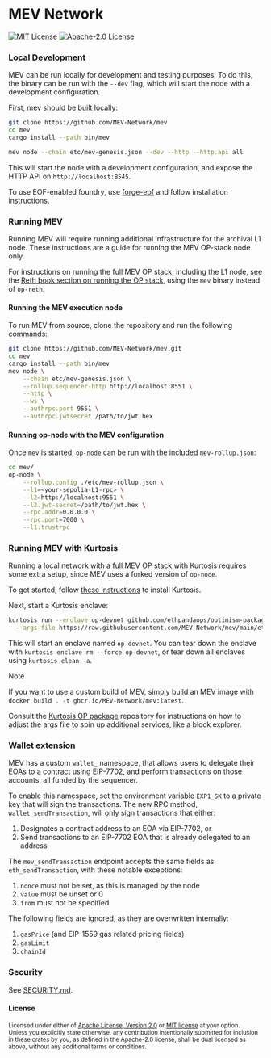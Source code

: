 # MEV Network

<!-- [![Crates.io][crates-badge]][crates-io] -->
<!-- [![Downloads][downloads-badge]][crates-io] -->

[![MIT License][mit-badge]][mit-url]
[![Apache-2.0 License][apache-badge]][apache-url]




### Local Development

MEV can be run locally for development and testing purposes. To do this, the binary can be run with the `--dev` flag, which will start the node with a development configuration.

First, mev should be built locally:

```bash
git clone https://github.com/MEV-Network/mev
cd mev
cargo install --path bin/mev
```

```bash
mev node --chain etc/mev-genesis.json --dev --http --http.api all
```

This will start the node with a development configuration, and expose the HTTP API on `http://localhost:8545`.

To use EOF-enabled foundry, use [forge-eof](https://github.com/paradigmxyz/forge-eof) and follow installation instructions.

### Running MEV

Running MEV will require running additional infrastructure for the archival L1 node. These instructions are a guide for
running the MEV OP-stack node only.

For instructions on running the full MEV OP stack, including the L1 node, see the [Reth book section on running the OP stack](https://paradigmxyz.github.io/reth/run/optimism.html), using the `mev` binary instead of `op-reth`.

#### Running the MEV execution node

To run MEV from source, clone the repository and run the following commands:

```bash
git clone https://github.com/MEV-Network/mev.git
cd mev
cargo install --path bin/mev
mev node \
    --chain etc/mev-genesis.json \
    --rollup.sequencer-http http://localhost:8551 \
    --http \
    --ws \
    --authrpc.port 9551 \
    --authrpc.jwtsecret /path/to/jwt.hex
```

#### Running op-node with the MEV configuration

Once `mev` is started, [`op-node`](https://github.com/ethereum-optimism/optimism/tree/develop/op-node) can be run with the
included `mev-rollup.json`:

```bash
cd mev/
op-node \
    --rollup.config ./etc/mev-rollup.json \
    --l1=<your-sepolia-L1-rpc> \
    --l2=http://localhost:9551 \
    --l2.jwt-secret=/path/to/jwt.hex \
    --rpc.addr=0.0.0.0 \
    --rpc.port=7000 \
    --l1.trustrpc
```

### Running MEV with Kurtosis

Running a local network with a full MEV OP stack with Kurtosis requires some extra setup, since MEV uses a forked version of `op-node`.

To get started, follow [these instructions](https://docs.kurtosis.com/install/) to install Kurtosis.

Next, start a Kurtosis enclave:

```bash
kurtosis run --enclave op-devnet github.com/ethpandaops/optimism-package \
  --args-file https://raw.githubusercontent.com/MEV-Network/mev/main/etc/kurtosis.yaml
```

This will start an enclave named `op-devnet`. You can tear down the enclave with `kurtosis enclave rm --force op-devnet`, or tear down all enclaves using `kurtosis clean -a`.

> [!NOTE]
>
> If you want to use a custom build of MEV, simply build an MEV image with `docker build . -t ghcr.io/MEV-Network/mev:latest`.

Consult the [Kurtosis OP package](https://github.com/ethpandaops/optimism-package) repository for instructions on how to adjust the args file to spin up additional services, like a block explorer.

### Wallet extension

MEV has a custom `wallet_` namespace, that allows users to delegate their EOAs to a contract using EIP-7702, and perform transactions on those accounts, all funded by the sequencer.

To enable this namespace, set the environment variable `EXP1_SK` to a private key that will sign the transactions. The new RPC method, `wallet_sendTransaction`, will only sign transactions that either:

1. Designates a contract address to an EOA via EIP-7702, or
1. Send transactions to an EIP-7702 EOA that is already delegated to an address

The `mev_sendTransaction` endpoint accepts the same fields as `eth_sendTransaction`, with these notable exceptions:

1. `nonce` must not be set, as this is managed by the node
1. `value` must be unset or 0
1. `from` must not be specified

The following fields are ignored, as they are overwritten internally:

1. `gasPrice` (and EIP-1559 gas related pricing fields)
1. `gasLimit`
1. `chainId`

### Security

See [SECURITY.md](SECURITY.md).

#### License

<sup>
Licensed under either of <a href="LICENSE-APACHE">Apache License, Version
2.0</a> or <a href="LICENSE-MIT">MIT license</a> at your option.
</sup>

<br>

<sub>
Unless you explicitly state otherwise, any contribution intentionally submitted
for inclusion in these crates by you, as defined in the Apache-2.0 license,
shall be dual licensed as above, without any additional terms or conditions.
</sub>

<!-- [crates-badge]: https://img.shields.io/crates/v/mev.svg -->
<!-- [crates-io]: https://crates.io/crates/mev -->
<!-- [downloads-badge]: https://img.shields.io/crates/d/mev -->

[mit-badge]: https://img.shields.io/badge/license-MIT-blue.svg
[apache-badge]: https://img.shields.io/badge/license-Apache--2.0-blue.svg
[mit-url]: LICENSE-MIT
[apache-url]: LICENSE-APACHE
[actions-badge]: https://github.com/MEV-Network/mev/workflows/unit/badge.svg
[actions-url]: https://github.com/MEV-Network/mev/actions?query=workflow%3ACI+branch%3Amain
